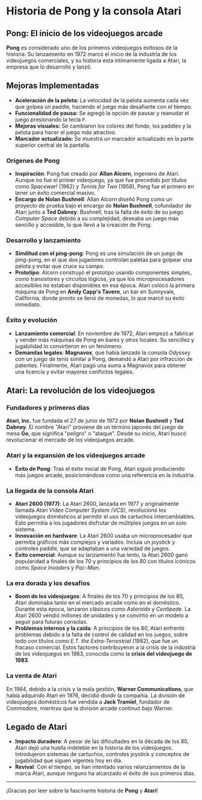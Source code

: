 # Historia de Pong y la consola Atari

## Pong: El inicio de los videojuegos arcade

**Pong** es considerado uno de los primeros videojuegos exitosos de la historia. Su lanzamiento en 1972 marcó el inicio de la industria de los videojuegos comerciales, y su historia está íntimamente ligada a Atari, la empresa que lo desarrolló y lanzó.

## Mejoras Implementadas
- **Aceleración de la pelota:** La velocidad de la pelota aumenta cada vez que golpea un paddle, haciendo el juego más desafiante con el tiempo.
- **Funcionalidad de pausa:** Se agregó la opción de pausar y reanudar el juego presionando la tecla `P`.
- **Mejoras visuales:** Se cambiaron los colores del fondo, los paddles y la pelota para hacer el juego más atractivo.
- **Marcador actualizado:** Se muestra un marcador actualizado en la parte superior central de la pantalla.


### Orígenes de Pong

- **Inspiración**: Pong fue creado por **Allan Alcorn**, ingeniero de Atari. Aunque no fue el primer videojuego, ya que fue precedido por títulos como *Spacewar!* (1962) y *Tennis for Two* (1958), Pong fue el primero en tener un éxito comercial masivo.
- **Encargo de Nolan Bushnell**: Allan Alcorn diseñó Pong como un proyecto de prueba bajo el encargo de **Nolan Bushnell**, cofundador de Atari junto a **Ted Dabney**. Bushnell, tras la falta de éxito de su juego *Computer Space* debido a su complejidad, deseaba un juego más sencillo y accesible, lo que llevó a la creación de Pong.

### Desarrollo y lanzamiento

- **Similitud con el ping-pong**: Pong es una simulación de un juego de ping-pong, en el que dos jugadores controlan paletas para golpear una pelota y evitar que cruce su campo.
- **Prototipo**: Alcorn construyó el prototipo usando componentes simples, como transistores y circuitos lógicos, ya que los microprocesadores accesibles no estaban disponibles en esa época. Atari colocó la primera máquina de Pong en **Andy Capp's Tavern**, un bar en Sunnyvale, California, donde pronto se llenó de monedas, lo que marcó su éxito inmediato.

### Éxito y evolución

- **Lanzamiento comercial**: En noviembre de 1972, Atari empezó a fabricar y vender más máquinas de Pong en bares y otros locales. Su sencillez y jugabilidad lo convirtieron en un fenómeno.
- **Demandas legales**: **Magnavox**, que había lanzado la consola *Odyssey* con un juego de tenis similar a Pong, demandó a Atari por infracción de patentes. Finalmente, Atari pagó una suma a Magnavox para obtener una licencia y evitar mayores conflictos legales.

## Atari: La revolución de los videojuegos

### Fundadores y primeros días

**Atari, Inc.** fue fundada el 27 de junio de 1972 por **Nolan Bushnell** y **Ted Dabney**. El nombre "Atari" proviene de un término japonés del juego de mesa **Go**, que significa "peligro" o "ataque". Desde su inicio, Atari buscó revolucionar el mercado de los videojuegos arcade.

### Atari y la expansión de los videojuegos arcade

- **Éxito de Pong**: Tras el éxito inicial de Pong, Atari siguió produciendo más juegos arcade, posicionándose como una referencia en la industria.

### La llegada de la consola Atari

- **Atari 2600 (1977)**: La Atari 2600, lanzada en 1977 y originalmente llamada *Atari Video Computer System (VCS)*, revolucionó los videojuegos domésticos al permitir el uso de cartuchos intercambiables. Esto permitía a los jugadores disfrutar de múltiples juegos en un solo sistema.
- **Innovación en hardware**: La Atari 2600 usaba un microprocesador que permitía gráficos más complejos y variados. Incluía un joystick y controles paddle, que se adaptaban a una variedad de juegos.
- **Éxito comercial**: Aunque su lanzamiento fue lento, la Atari 2600 ganó popularidad a finales de los 70 y principios de los 80 con títulos icónicos como *Space Invaders* y *Pac-Man*.

### La era dorada y los desafíos

- **Boom de los videojuegos**: A finales de los 70 y principios de los 80, Atari dominaba tanto en el mercado arcade como en el doméstico. Durante esta época, lanzaron clásicos como *Asteroids* y *Centipede*. La Atari 2600 vendió millones de unidades y se convirtió en un modelo a seguir para futuras consolas.
- **Problemas internos y la caída**: A principios de los 80, Atari enfrentó problemas debido a la falta de control de calidad en los juegos, sobre todo con títulos como *E.T. the Extra-Terrestrial* (1982), que fue un fracaso comercial. Estos factores contribuyeron a la crisis de la industria de los videojuegos en 1983, conocida como la **crisis del videojuego de 1983**.

### La venta de Atari

En 1984, debido a la crisis y la mala gestión, **Warner Communications**, que había adquirido Atari en 1976, decidió dividir la compañía. La división de videojuegos domésticos fue vendida a **Jack Tramiel**, fundador de Commodore, mientras que la división arcade continuó bajo Warner.

## Legado de Atari

- **Impacto duradero**: A pesar de las dificultades en la década de los 80, Atari dejó una huella indeleble en la historia de los videojuegos. Introdujeron sistemas de cartuchos, controles joystick y conceptos de jugabilidad que siguen vigentes hoy en día.
- **Revival**: Con el tiempo, se han intentado varios relanzamientos de la marca Atari, aunque ninguno ha alcanzado el éxito de sus primeros días.

---

¡Gracias por leer sobre la fascinante historia de **Pong** y **Atari**!
